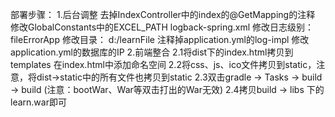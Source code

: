 部署步骤：
    1.后台调整
        去掉IndexController中的index的@GetMapping的注释
        修改GlobalConstants中的EXCEL_PATH
        logback-spring.xml
            修改日志级别：fileErrorApp
            修改目录：    d:/learnFile
        注释掉application.yml的log-impl
        修改application.yml的数据库的IP
    2.前端整合
        2.1将dist下的index.html拷贝到templates
            在index.html中添加命名空间<html xmlns:th="http://www.thymeleaf.org">
        2.2将css、js、ico文件拷贝到static，注意，将dist->static中的所有文件也拷贝到static
        2.3双击gradle -> Tasks -> build -> build
            (注意：bootWar、War等双击打出的War无效)
        2.4拷贝build -> libs 下的learn.war即可